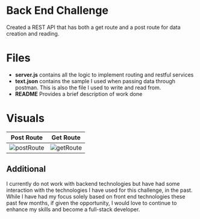 # Back End Challenge

Created a REST API that has both a get route and a post route for data creation and reading.

# Files
- **server.js** contains all the logic to implement routing and restful services
- **text.json** contains the sample I used when passing data through postman. 
This is also the file I used to write and read from.
- **README** Provides a brief description of work done

# Visuals
Post Route  | Get Route
------------- | -------------
![postRoute](https://user-images.githubusercontent.com/44034677/67259721-fd93c800-f45c-11e9-8def-161e4fdc2a20.gif)  | ![getRoute](https://user-images.githubusercontent.com/44034677/67259655-af7ec480-f45c-11e9-9471-636fe121fe38.gif)

## Additional
I currently do not work with backend technologies but have had some interaction with the technologies 
I have used for this challenge, in the past.
While I have had my focus solely based on front end technologies these past few months, if given the
opportunity, I would love to continue to enhance my skills and become a full-stack developer.